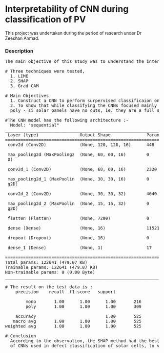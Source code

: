 # Interpretability of CNN during classification of PV

This project was undertaken during the period of research under Dr Zeeshan Ahmad. 

### Description

<pre>
The main objective of this study was to understand the interpretability of CNN models during classification by using different methodology.
  
# Three techniques were tested, 
  1. LIME
  2. SHAP
  3. Grad CAM
  
# Main Objectives
  1. Construct a CNN to perform surpervised classificaion on "ELPV" dataset, classifying the solar modules to mono-si or poly - si modules
  2. To show that while classifying the CNNs focused mainly in the corner of the images, as mono-si panels have triangular cut outs and 
  poly - si solar panels have no cuts, ie. they are a full square.

#The CNN model has the following architecture :-
  Model: "sequential"
_________________________________________________________________
 Layer (type)                Output Shape              Param #   
=================================================================
 conv2d (Conv2D)             (None, 120, 120, 16)      448       
                                                                 
 max_pooling2d (MaxPooling2  (None, 60, 60, 16)        0         
 D)                                                              
                                                                 
 conv2d_1 (Conv2D)           (None, 60, 60, 16)        2320      
                                                                 
 max_pooling2d_1 (MaxPoolin  (None, 30, 30, 16)        0         
 g2D)                                                            
                                                                 
 conv2d_2 (Conv2D)           (None, 30, 30, 32)        4640      
                                                                 
 max_pooling2d_2 (MaxPoolin  (None, 15, 15, 32)        0         
 g2D)                                                            
                                                                 
 flatten (Flatten)           (None, 7200)              0         
                                                                 
 dense (Dense)               (None, 16)                115216    
                                                                 
 dropout (Dropout)           (None, 16)                0         
                                                                 
 dense_1 (Dense)             (None, 1)                 17        
                                                                 
=================================================================
Total params: 122641 (479.07 KB)
Trainable params: 122641 (479.07 KB)
Non-trainable params: 0 (0.00 Byte)
_________________________________________________________________

# The result on the test data is :
    precision    recall  f1-score   support

        mono       1.00      1.00      1.00       216
        poly       1.00      1.00      1.00       309

    accuracy                           1.00       525
   macro avg       1.00      1.00      1.00       525
weighted avg       1.00      1.00      1.00       525

# Conclusion 
  According to the observation, the SHAP method had the best interpretability map. This method will be further applied to study the interpretibility
  of CNNs used in defect classification of solar cells, to verify their outcomes.
  
  
</pre>
